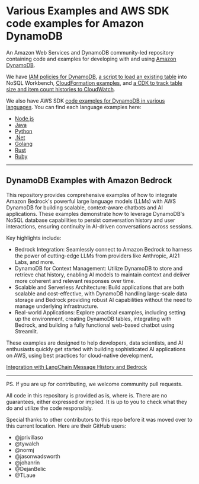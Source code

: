 # Various Examples and AWS SDK code examples for Amazon DynamoDB

An Amazon Web Services and DynamoDB community-led repository containing code and examples for developing with and using [Amazon DynamoDB](https://docs.aws.amazon.com/amazondynamodb/latest/developerguide/Programming.html).

We have [IAM policies for DynamoDB](https://github.com/aws-samples/aws-dynamodb-examples/tree/master/DynamoDBIAMPolicies), [a script to load an existing table](https://github.com/aws-samples/aws-dynamodb-examples/tree/master/nosqlworkbenchscript) into NoSQL Workbench, [CloudFormation examples](https://github.com/aws-samples/aws-dynamodb-examples/tree/master/cloudformation), and [a CDK to track table size and item count histories to CloudWatch](https://github.com/aws-samples/aws-dynamodb-examples/tree/master/DynamoDBCustomMetrics). 

We also have AWS SDK [code examples for DynamoDB in various languages](https://github.com/aws-samples/aws-dynamodb-examples/tree/master/DynamoDB-SDK-Examples). You can find each language examples here:

* [Node.js](./DynamoDB-SDK-Examples/node.js)
* [Java](./DynamoDB-SDK-Examples/java)
* [Python](./DynamoDB-SDK-Examples/python)
* [.Net](./DynamoDB-SDK-Examples/dotnet)
* [Golang](./DynamoDB-SDK-Examples/golang)
* [Rust](./DynamoDB-SDK-Examples/rust)
* [Ruby](./DynamoDB-SDK-Examples/ruby)

---
## DynamoDB Examples with Amazon Bedrock
This repository provides comprehensive examples of how to integrate Amazon Bedrock's powerful large language models (LLMs) with AWS DynamoDB for building scalable, context-aware chatbots and AI applications. These examples demonstrate how to leverage DynamoDB's NoSQL database capabilities to persist conversation history and user interactions, ensuring continuity in AI-driven conversations across sessions.

Key highlights include:

- Bedrock Integration: Seamlessly connect to Amazon Bedrock to harness the power of cutting-edge LLMs from providers like Anthropic, AI21 Labs, and more.
- DynamoDB for Context Management: Utilize DynamoDB to store and retrieve chat history, enabling AI models to maintain context and deliver more coherent and relevant responses over time.
- Scalable and Serverless Architecture: Build applications that are both scalable and cost-effective, with DynamoDB handling large-scale data storage and Bedrock providing robust AI capabilities without the need to manage underlying infrastructure.
- Real-world Applications: Explore practical examples, including setting up the environment, creating DynamoDB tables, integrating with Bedrock, and building a fully functional web-based chatbot using Streamlit.

These examples are designed to help developers, data scientists, and AI enthusiasts quickly get started with building sophisticated AI applications on AWS, using best practices for cloud-native development.

[Integration with LangChain Message History and Bedrock](./Bedrock-Examples/Langchain/chat_history.ipynb)

---

PS. If you are up for contributing, we welcome community pull requests.


All code in this repository is provided as is, where is. There are no guarantees, either expressed or implied. It is up to you to check what they do and utilize the code responsibly.

Special thanks to other contributors to this repo before it was moved over to this current location. Here are their GitHub users:
* @jprivillaso
* @tywalch
* @normj
* @jasonwadsworth
* @johanrin
* @DejanBelic
* @TLaue
